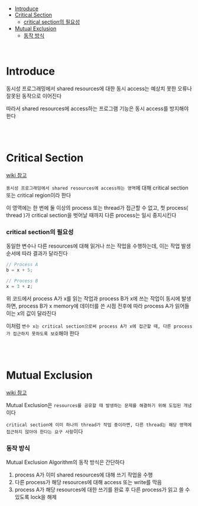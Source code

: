 
- [Introduce](#introduce)
- [Critical Section](#critical-section)
    - [critical section의 필요성](#critical-section의-필요성)
- [Mutual Exclusion](#mutual-exclusion)
    - [동작 방식](#동작-방식)

<br>

# Introduce
동시성 프로그래밍에서 shared resources에 대한 동시 access는 예상치 못한 오류나 잘못된 동작으로 이어진다<br>

따라서 shared resources에 access하는 프로그램 기능은 동시 access를 방지해야 한다<br>

<br>
<br>

# Critical Section
[ wiki 참고 ](https://en.wikipedia.org/wiki/Critical_section)<br>

`동시성 프로그래밍에서 shared resources에 access하는 영역`에 대해 critical section 또는 critical region이라 한다<br>

이 영역에는 한 번에 둘 이상의 process 또는 thread가 접근할 수 없고, 첫 process( thread )가 critical section을 벗어날 때까지 다른 process는 일시 중지시킨다<br>

### critical section의 필요성
동일한 변수나 다른 resources에 대해 읽거나 쓰는 작업을 수행하는데, 이는 작업 발생 순서에 따라 결과가 달라진다<br>
```cpp
// Process A
b = x + 5;

// Process B
x = 3 + z;
```
위 코드에서 process A가 x를 읽는 작업과 process B가 x에 쓰는 작업이 동시에 발생하면, process B가 x memory에 데이터를 쓴 시점 전후에 따라 process A가 읽어들이는 x의 값이 달라진다<br>

이처럼 `변수 x는 critical section으로써 process A가 x에 접근할 때, 다른 process가 접근하지 못하도록 보호`해야 한다<br>

<br>
<br>

# Mutual Exclusion
[ wiki 참고 ](https://en.wikipedia.org/wiki/Mutual_exclusion)<br>

Mutual Exclusion은 `resources를 공유할 때 발생하는 문제를 해결하기 위해 도입된 개념`이다<br>

`critical section에 이미 하나의 thread가 작업 중이라면, 다른 thread는 해당 영역에 접근하지 않아야 한다는 요구 사항`이다<br>

### 동작 방식
Mutual Exclusion Algorithm의 동작 방식은 간단하다<br>

1. process A가 이미 shared resources에 대해 쓰기 작업을 수행
2. 다른 process가 해당 resources에 대해 access 또는 write를 막음
3. process A가 해당 resources에 대한 쓰기를 완료 후 다른 process가 읽고 쓸 수 있도록 lock을 해제

